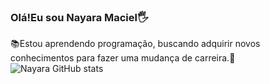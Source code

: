 ### Olá!Eu sou Nayara Maciel🖐️
📚Estou aprendendo programação, buscando adquirir novos conhecimentos para fazer uma mudança de carreira.🚀
![Nayara GitHub stats](https://github-readme-stats.vercel.app/api?username=nayaramaciel&show_icons=true&theme=radical)
